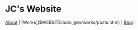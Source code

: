 # JC's Website

[About]($WEBSITE/auto_gen/about/about.html) | [Works]($WEBSITE/auto_gen/works/posts.html) |
[Blog]($WEBSITE/auto_gen/blog/posts.html)
